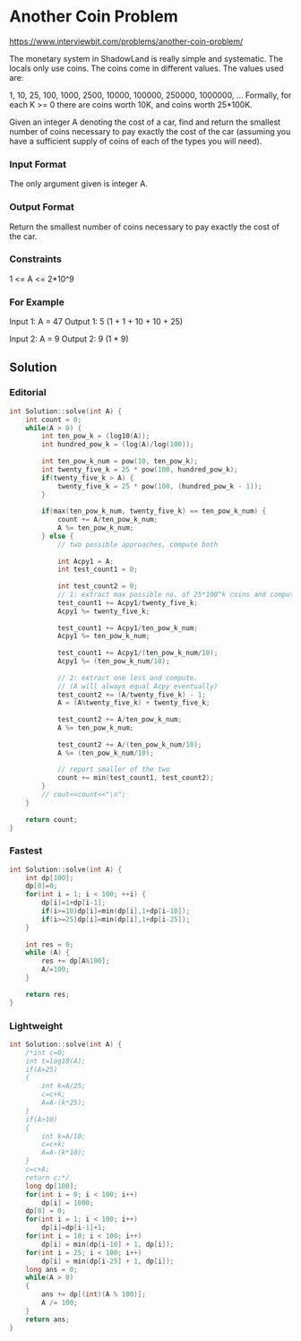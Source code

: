 # Another Coin Problem

https://www.interviewbit.com/problems/another-coin-problem/

The monetary system in ShadowLand is really simple and systematic. The locals only use coins. 
The coins come in different values. The values used are:

1, 10, 25, 100, 1000, 2500, 10000, 100000, 250000, 1000000, ...
Formally, for each K >= 0 there are coins worth 10K, and coins worth 25*100K.

Given an integer A denoting the cost of a car, 
find and return the smallest number of coins necessary to pay exactly the cost of the car 
(assuming you have a sufficient supply of coins of each of the types you will need).


### Input Format

The only argument given is integer A.

### Output Format

Return the smallest number of coins necessary to pay exactly the cost of the car.

### Constraints

1 <= A <= 2*10^9

### For Example

Input 1:
    A = 47
Output 1:
    5   (1 + 1 + 10 + 10 + 25)

Input 2:
    A = 9
Output 2:
    9   (1 * 9)

## Solution

### Editorial
```cpp
int Solution::solve(int A) {
    int count = 0;
    while(A > 0) {
        int ten_pow_k = (log10(A));
        int hundred_pow_k = (log(A)/log(100));
        
        int ten_pow_k_num = pow(10, ten_pow_k);
        int twenty_five_k = 25 * pow(100, hundred_pow_k);
        if(twenty_five_k > A) {
            twenty_five_k = 25 * pow(100, (hundred_pow_k - 1));
        }
        
        if(max(ten_pow_k_num, twenty_five_k) == ten_pow_k_num) {
            count += A/ten_pow_k_num;
            A %= ten_pow_k_num;
        } else {
            // two possible approaches, compute both
            
            int Acpy1 = A;
            int test_count1 = 0;
            
            int test_count2 = 0;
            // 1: extract max possible no. of 25*100^k coins and compute
            test_count1 += Acpy1/twenty_five_k;
            Acpy1 %= twenty_five_k;
            
            test_count1 += Acpy1/ten_pow_k_num;
            Acpy1 %= ten_pow_k_num;
            
            test_count1 += Acpy1/(ten_pow_k_num/10);
            Acpy1 %= (ten_pow_k_num/10);
            
            // 2: extract one less and compute. 
            // (A will always equal Acpy eventually)
            test_count2 += (A/twenty_five_k) - 1;
            A = (A%twenty_five_k) + twenty_five_k;
            
            test_count2 += A/ten_pow_k_num;
            A %= ten_pow_k_num;
            
            test_count2 += A/(ten_pow_k_num/10);
            A %= (ten_pow_k_num/10);
            
            // report smaller of the two
            count += min(test_count1, test_count2);
        }
        // cout<<count<<"\n";
    }
    
    return count;
}
```

### Fastest
```cpp
int Solution::solve(int A) {
    int dp[100];
    dp[0]=0;
    for(int i = 1; i < 100; ++i) {
        dp[i]=1+dp[i-1];
        if(i>=10)dp[i]=min(dp[i],1+dp[i-10]);
        if(i>=25)dp[i]=min(dp[i],1+dp[i-25]);
    }
    
    int res = 0;
    while (A) {
        res += dp[A%100];
        A/=100;
    }
    
    return res;
}
```

### Lightweight
```cpp
int Solution::solve(int A) {
    /*int c=0;
    int t=log10(A);
    if(A>25)
    {
        int k=A/25;
        c=c+k;
        A=A-(k*25);
    }
    if(A>10)
    {
        int k=A/10;
        c=c+k;
        A=A-(k*10);
    }
    c=c+A;
    return c;*/
    long dp[100];
    for(int i = 0; i < 100; i++)    
        dp[i] = 1000;
    dp[0] = 0;
    for(int i = 1; i < 100; i++)    
        dp[i]=dp[i-1]+1;
    for(int i = 10; i < 100; i++)    
        dp[i] = min(dp[i-10] + 1, dp[i]);
    for(int i = 25; i < 100; i++)    
        dp[i] = min(dp[i-25] + 1, dp[i]);
    long ans = 0;
    while(A > 0) 
    {
        ans += dp[(int)(A % 100)];
        A /= 100;
    }
    return ans;
}
```
